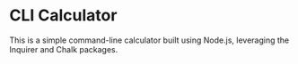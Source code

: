 
# CLI Calculator			

This is a simple command-line calculator built using Node.js, leveraging the Inquirer and Chalk packages.


 
